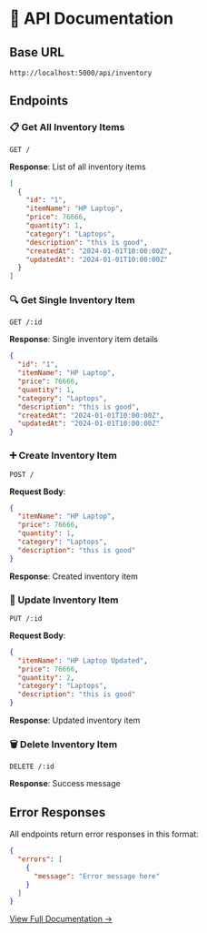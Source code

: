 # 🔌 API Documentation

## Base URL
```
http://localhost:5000/api/inventory
```

## Endpoints

### 📋 Get All Inventory Items
```http
GET /
```
**Response**: List of all inventory items
```json
[
  {
    "id": "1",
    "itemName": "HP Laptop",
    "price": 76666,
    "quantity": 1,
    "category": "Laptops",
    "description": "this is good",
    "createdAt": "2024-01-01T10:00:00Z",
    "updatedAt": "2024-01-01T10:00:00Z"
  }
]
```

### 🔍 Get Single Inventory Item
```http
GET /:id
```
**Response**: Single inventory item details
```json
{
  "id": "1",
  "itemName": "HP Laptop",
  "price": 76666,
  "quantity": 1,
  "category": "Laptops",
  "description": "this is good",
  "createdAt": "2024-01-01T10:00:00Z",
  "updatedAt": "2024-01-01T10:00:00Z"
}
```

### ➕ Create Inventory Item
```http
POST /
```
**Request Body**:
```json
{
  "itemName": "HP Laptop",
  "price": 76666,
  "quantity": 1,
  "category": "Laptops",
  "description": "this is good"
}
```
**Response**: Created inventory item

### 📝 Update Inventory Item
```http
PUT /:id
```
**Request Body**:
```json
{
  "itemName": "HP Laptop Updated",
  "price": 76666,
  "quantity": 2,
  "category": "Laptops",
  "description": "this is good"
}
```
**Response**: Updated inventory item

### 🗑️ Delete Inventory Item
```http
DELETE /:id
```
**Response**: Success message

## Error Responses
All endpoints return error responses in this format:
```json
{
  "errors": [
    {
      "message": "Error message here"
    }
  ]
}
```

[View Full Documentation →](./docs/api/README.md)